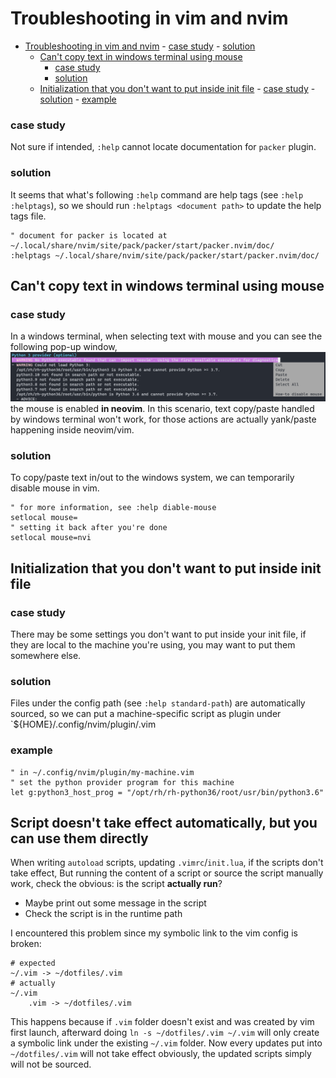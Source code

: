 # Troubleshooting in vim and nvim

<!--toc:start-->

- [Troubleshooting in vim and nvim](#troubleshooting-in-vim-and-nvim) - [case study](#case-study) - [solution](#solution)
  - [Can't copy text in windows terminal using mouse](#cant-copy-text-in-windows-terminal-using-mouse)
    - [case study](#case-study)
    - [solution](#solution)
  - [Initialization that you don't want to put inside init file](#initialization-that-you-dont-want-to-put-inside-init-file) - [case study](#case-study) - [solution](#solution) - [example](#example)
  <!--toc:end-->

### case study

Not sure if intended, `:help` cannot locate documentation for `packer` plugin.

### solution

It seems that what's following `:help` command are help tags (see `:help :helptags`), so we should run `:helptags <document path>` to update the help tags file.

```vim
" document for packer is located at ~/.local/share/nvim/site/pack/packer/start/packer.nvim/doc/
:helptags ~/.local/share/nvim/site/pack/packer/start/packer.nvim/doc/
```

## Can't copy text in windows terminal using mouse

### case study

In a windows terminal, when selecting text with mouse and you can see the following pop-up window,
![](./images/mouse-enabled-text-selection.png)
the mouse is enabled **in neovim**. In this scenario, text copy/paste handled by windows terminal won't work, for those actions are actually yank/paste happening inside neovim/vim.

### solution

To copy/paste text in/out to the windows system, we can temporarily disable mouse in vim.

```vim
" for more information, see :help diable-mouse
setlocal mouse=
" setting it back after you're done
setlocal mouse=nvi
```

## Initialization that you don't want to put inside init file

### case study

There may be some settings you don't want to put inside your init file, if they are local to the machine you're using, you may want to put them somewhere else.

### solution

Files under the config path (see `:help standard-path`) are automatically sourced, so we can put a machine-specific script as plugin under `${HOME}/.config/nvim/plugin/<machine-specific>.vim

### example

```vim
" in ~/.config/nvim/plugin/my-machine.vim
" set the python provider program for this machine
let g:python3_host_prog = "/opt/rh/rh-python36/root/usr/bin/python3.6"
```

## Script doesn't take effect automatically, but you can use them directly

When writing `autoload` scripts, updating `.vimrc`/`init.lua`, if the scripts don't take effect, But running the content of a script or source the script manually work, check the obvious: is the script **actually run**?

- Maybe print out some message in the script
- Check the script is in the runtime path

I encountered this problem since my symbolic link to the vim config is broken:

```
# expected
~/.vim -> ~/dotfiles/.vim
# actually
~/.vim
    .vim -> ~/dotfiles/.vim
```

This happens because if `.vim` folder doesn't exist and was created by vim first launch, afterward doing `ln -s ~/dotfiles/.vim ~/.vim` will only create a symbolic link under the existing `~/.vim` folder.
Now every updates put into `~/dotfiles/.vim` will not take effect obviously, the updated scripts simply will not be sourced.
